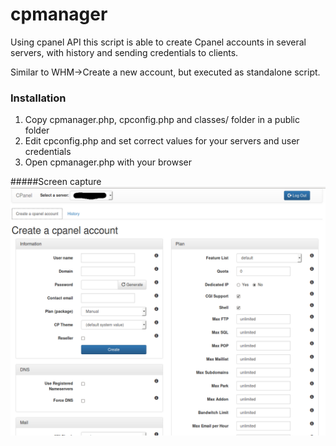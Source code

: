 # cpmanager
Using cpanel API this script is able to create Cpanel accounts in several servers, with history and sending credentials to clients. 

Similar to WHM->Create a new account, but executed as standalone script. 

### Installation
1. Copy cpmanager.php, cpconfig.php and classes/ folder in a public folder 
2. Edit cpconfig.php and set correct values for your servers and user credentials
3. Open cpmanager.php with your browser

#####Screen capture
![alt text](https://raw.githubusercontent.com/masterguru/cpmanager/master/cpmanager.png "Cpanel Manager capture")


